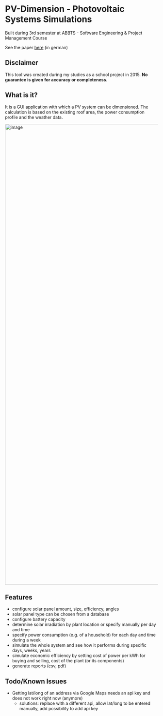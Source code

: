 # PV-Dimension - Photovoltaic Systems Simulations
Built during 3rd semester at ABBTS - Software Engineering & Project Management Course

See the paper [here](./doc/Semesterarbeit.pdf) (in german)

## Disclaimer
This tool was created during my studies as a school project in 2015. **No guarantee is given for accuracy or completeness.**

## What is it?
It is a GUI application with which a PV system can be dimensioned.
The calculation is based on the existing roof area, the power consumption profile and the weather data.

<img width="1512" alt="image" src="https://user-images.githubusercontent.com/13404717/198888993-8578f0b3-ee71-4e16-af4c-204b1d42d211.png">

## Features
- configure solar panel amount, size, efficiency, angles
- solar panel type can be chosen from a database
- configure battery capacity
- determine solar irradiation by plant location or specify manually per day and time
- specify power consumption (e.g. of a household) for each day and time during a week
- simulate the whole system and see how it performs during specific days, weeks, years
- simulate economic efficiency by setting cost of power per kWh for buying and selling, cost of the plant (or its components)
- generate reports (csv, pdf)

## Todo/Known Issues

- Getting lat/long of an address via Google Maps needs an api key and does not work right now (anymore)
  - solutions: replace with a different api, allow lat/long to be entered manually, add possibility to add api key
